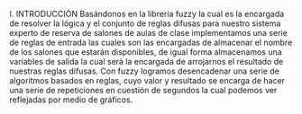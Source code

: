 I. INTRODUCCIÓN
Basándonos en la librería fuzzy la cual es la encargada de resolver la lógica y el conjunto de reglas difusas para nuestro sistema experto de reserva de salones de aulas de clase implementamos una serie de reglas de entrada las cuales son las encargadas de almacenar el nombre de los salones que estarán disponibles, de igual forma almacenamos una variables de salida la cual será la encargada de arrojarnos el resultado de nuestras reglas difusas.
Con fuzzy logramos desencadenar una serie de algoritmos basados en reglas, cuyo valor y resultado se encarga de hacer una serie de repeticiones en cuestión de segundos la cual podemos ver reflejadas por medio de gráficos.